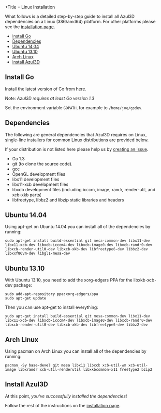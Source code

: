 +Title = Linux Installation

What follows is a detailed step-by-step guide to install all Azul3D dependencies on a Linux (386/amd64) platform. For other platforms please see the [installation page](/doc/install).

* [Install Go](#install-go)
* [Dependencies](#dependencies)
* [Ubuntu 14.04](#ubuntu-1404)
* [Ubuntu 13.10](#ubuntu-1310)
* [Arch Linux](#arch-linux)
* [Install Azul3D](#install-azul3d)

## Install Go

Install the latest version of Go from [here](http://golang.org/doc/install).

Note: *Azul3D requires at least Go version 1.3*

Set the environment variable `GOPATH`, for example to `/home/joe/godev`.

## Dependencies

The following are general dependencies that Azul3D requires on Linux, single-line installers for common Linux distributions are provided below.

If your distribution is not listed here please help us by [creating an issue](http://github.com/azul3d/issues/issues).

* Go 1.3
* git (to clone the source code).
* gcc
* OpenGL development files
* libx11 development files
* libx11-xcb development files
* libxcb development files (including icccm, image, randr, render-util, and xcb-xkb parts)
* libfreetype, libbz2 and libzip static libraries and headers

## Ubuntu 14.04

Using apt-get on Ubuntu 14.04 you can install all of the dependencies by running:

```
sudo apt-get install build-essential git mesa-common-dev libx11-dev libx11-xcb-dev libxcb-icccm4-dev libxcb-image0-dev libxcb-randr0-dev libxcb-render-util0-dev libxcb-xkb-dev libfreetype6-dev libbz2-dev libxxf86vm-dev libgl1-mesa-dev
```

## Ubuntu 13.10

With Ubuntu 13.10, you need to add the xorg-edgers PPA for the libxkb-xcb-dev package:

```
sudo add-apt-repository ppa:xorg-edgers/ppa
sudo apt-get update
```

Then you can use apt-get to install everything:

```
sudo apt-get install build-essential git mesa-common-dev libx11-dev libx11-xcb-dev libxcb-icccm4-dev libxcb-image0-dev libxcb-randr0-dev libxcb-render-util0-dev libxcb-xkb-dev libfreetype6-dev libbz2-dev
```

## Arch Linux

Using pacman on Arch Linux you can install all of the dependencies by running:

```
pacman -Sy base-devel git mesa libx11 libxcb xcb-util-wm xcb-util-image libxrandr xcb-util-renderutil libxkbcommon-x11 freetype2 bzip2
```

## Install Azul3D

At this point, *you've successfully installed the dependencies*!

Follow the rest of the instructions on the [installation page](/doc/install).
